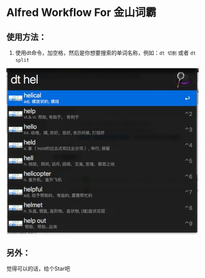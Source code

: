 # Alfred Workflow For 金山词霸

## 使用方法：

1. 使用dt命令，加空格，然后是你想要搜索的单词名称，例如：`dt 切割` 或者 `dt split`

![](pic1.jpeg)

## 另外：

觉得可以的话，给个Star吧

